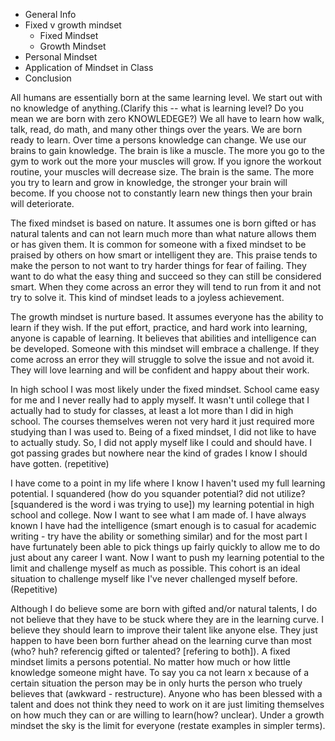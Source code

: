 * General Info
* Fixed v growth mindset
  * Fixed Mindset
  * Growth Mindset
* Personal Mindset
* Application of Mindset in Class
* Conclusion

All humans are essentially born at the same learning level. We start out with no knowledge of anything.(Clarify this -- what is learning level? Do you mean we are born with zero KNOWLEDEGE?) We all have to learn how walk, talk, read, do math, and many other things over the years. We are born ready to learn. Over time a persons knowledge can change. We use our brains to gain knowledge. The brain is like a muscle. The more you go to the gym to work out the more your muscles will grow. If you ignore the workout routine, your muscles will decrease size. The brain is the same. The more you try to learn and grow in knowledge, the stronger your brain will become. If you choose not to constantly learn new things then your brain will deteriorate.

The fixed mindset is based on nature. It assumes one is born gifted or has natural talents and can not learn much more than what nature allows them or has given them. It is common for someone with a fixed mindset to be praised by others on how smart or intelligent they are. This praise tends to make the person to not want to try harder things for fear of failing. They want to do what the easy thing and succeed so they can still be considered smart. When they come across an error they will tend to run from it and not try to solve it. This kind of mindset leads to a joyless achievement.

The growth mindset is nurture based. It assumes everyone has the ability to learn if they wish. If the put effort, practice, and hard work into learning, anyone is capable of learning. It believes that abilities and intelligence can be developed. Someone with this mindset will embrace a challenge. If they come across an error they will struggle to solve the issue and not avoid it. They will love learning and will be confident and happy about their work.

In high school I was most likely under the fixed mindset. School came easy for me and I never really had to apply myself. It wasn't until college that I actually had to study for classes, at least a lot more than I did in high school. The courses themselves weren not very hard it just required more studying than I was used to. Being of a fixed mindset, I did not like to have to actually study. So, I did not apply myself like I could and should have. I got passing grades but nowhere near the kind of grades I know I should have gotten. (repetitive)

I have come to a point in my life where I know I haven't used my full learning potential. I squandered (how do you squander potential?  did not utilize?[squandered is the word i was trying to use]) my learning potential in high school and college. Now I want to see what I am made of. I have always known I have had the intelligence (smart enough is to casual for academic writing - try have the ability or something similar) and for the most part I have furtunately been able to pick things up fairly quickly to allow me to do just about any career I want. Now I want to push my learning potential to the limit and challenge myself as much as possible. This cohort is an ideal situation to challenge myself like I've never challenged myself before. (Repetitive) 

Although I do believe some are born with gifted and/or natural talents, I do not believe that they have to be stuck where they are in the learning curve. I believe they should learn to improve their talent like anyone else. They just happen to have been born further ahead on the learning curve than most (who? huh? referencig gifted or talented? [refering to both]). A fixed mindset limits a persons potential. No matter how much or how little knowledge someone might have. To say you ca not learn x because of a certain situation the person may be in only hurts the person who truely believes that (awkward - restructure). Anyone who has been blessed with a talent and does not think they need to work on it are just limiting themselves on how much they can or are willing to learn(how? unclear). Under a growth mindset the sky is the limit for everyone (restate examples in simpler terms).
